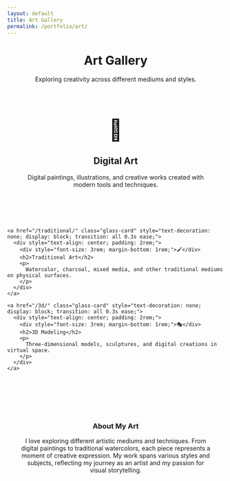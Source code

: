 ```yaml
---
layout: default
title: Art Gallery
permalink: /portfolio/art/
---
```


<div class="main-content">
  <div class="glass-container container">
    <div class="glass-card">
  <header style="text-align: center; margin-bottom: 3rem;">
    <h1>Art Gallery</h1>
    <p>Exploring creativity across different mediums and styles.</p>
  </header>

  <div style="display: grid; grid-template-columns: repeat(auto-fit, minmax(350px, 1fr)); gap: 2rem; margin-bottom: 3rem;">
    <a href="/digital/" class="glass-card" style="text-decoration: none; display: block; transition: all 0.3s ease;">
      <div style="text-align: center; padding: 2rem;">
        <div style="font-size: 3rem; margin-bottom: 1rem;">🎨</div>
        <h2>Digital Art</h2>
        <p>
          Digital paintings, illustrations, and creative works created with modern tools and techniques.
        </p>
      </div>
    </a>

    <a href="/traditional/" class="glass-card" style="text-decoration: none; display: block; transition: all 0.3s ease;">
      <div style="text-align: center; padding: 2rem;">
        <div style="font-size: 3rem; margin-bottom: 1rem;">🖌️</div>
        <h2>Traditional Art</h2>
        <p>
          Watercolor, charcoal, mixed media, and other traditional mediums on physical surfaces.
        </p>
      </div>
    </a>

    <a href="/3d/" class="glass-card" style="text-decoration: none; display: block; transition: all 0.3s ease;">
      <div style="text-align: center; padding: 2rem;">
        <div style="font-size: 3rem; margin-bottom: 1rem;">🎭</div>
        <h2>3D Modeling</h2>
        <p>
          Three-dimensional models, sculptures, and digital creations in virtual space.
        </p>
      </div>
    </a>
  </div>

  <div class="glass-panel" style="text-align: center; padding: 2rem;">
    <h3>About My Art</h3>
    <p style="margin: 0; max-width: 800px; margin: 0 auto;">
      I love exploring different artistic mediums and techniques. From digital paintings to traditional watercolors, 
      each piece represents a moment of creative expression. My work spans various styles and subjects, 
      reflecting my journey as an artist and my passion for visual storytelling.
    </p>
  </div>
</div>
  </div>
</div> 
